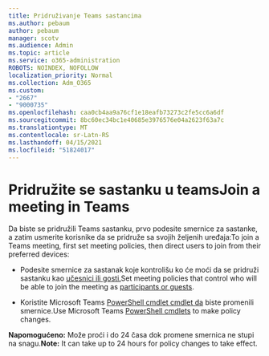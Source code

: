 ```yaml
---
title: Pridruživanje Teams sastancima
ms.author: pebaum
author: pebaum
manager: scotv
ms.audience: Admin
ms.topic: article
ms.service: o365-administration
ROBOTS: NOINDEX, NOFOLLOW
localization_priority: Normal
ms.collection: Adm_O365
ms.custom:
- "2667"
- "9000735"
ms.openlocfilehash: caa0cb4aa9a76cf1e18eafb73273c2fe5cc6a6df
ms.sourcegitcommit: 8bc60ec34bc1e40685e3976576e04a2623f63a7c
ms.translationtype: MT
ms.contentlocale: sr-Latn-RS
ms.lasthandoff: 04/15/2021
ms.locfileid: "51824017"
---
```

# <a name="join-a-meeting-in-teams"></a><span data-ttu-id="a2729-102">Pridružite se sastanku u teams</span><span class="sxs-lookup"><span data-stu-id="a2729-102">Join a meeting in Teams</span></span>

<span data-ttu-id="a2729-103">Da biste se pridružili Teams sastanku, prvo podesite smernice za sastanke, a zatim usmerite korisnike da se pridruže sa svojih željenih uređaja:</span><span class="sxs-lookup"><span data-stu-id="a2729-103">To join a Teams meeting, first set meeting policies, then direct users to join from their preferred devices:</span></span>

- <span data-ttu-id="a2729-104">Podesite smernice za sastanak koje kontrolišu ko će moći da se pridruži sastanku kao [učesnici ili gosti.](https://docs.microsoft.com/microsoftteams/meeting-policies-in-teams#meeting-policy-settings---participants--guests)</span><span class="sxs-lookup"><span data-stu-id="a2729-104">Set meeting policies that control who will be able to join the meeting as [participants or guests](https://docs.microsoft.com/microsoftteams/meeting-policies-in-teams#meeting-policy-settings---participants--guests).</span></span> 

- <span data-ttu-id="a2729-105">Koristite Microsoft Teams [PowerShell cmdlet cmdlet da](https://docs.microsoft.com/microsoftteams/teams-powershell-overview) biste promenili smernice.</span><span class="sxs-lookup"><span data-stu-id="a2729-105">Use Microsoft Teams [PowerShell cmdlets](https://docs.microsoft.com/microsoftteams/teams-powershell-overview) to make policy changes.</span></span>    

<span data-ttu-id="a2729-106">**Napomogućeno:** Može proći i do 24 časa dok promene smernica ne stupi na snagu.</span><span class="sxs-lookup"><span data-stu-id="a2729-106">**Note:** It can take up to 24 hours for policy changes to take effect.</span></span>